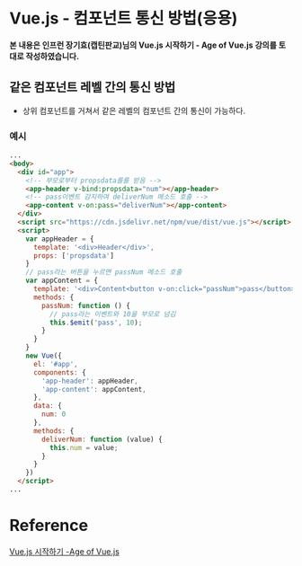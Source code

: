 # Vue.js - 컴포넌트 통신 방법(응용)

**본 내용은 인프런 장기효(캡틴판교)님의 Vue.js 시작하기 - Age of Vue.js 강의를 토대로 작성하였습니다.**



## 같은 컴포넌트 레벨 간의 통신 방법

* 상위 컴포넌트를 거쳐서 같은 레벨의 컴포넌트 간의 통신이 가능하다.

### 예시

```html
...
<body>
  <div id="app">
    <!-- 부모로부터 propsdata를를 받음 -->
    <app-header v-bind:propsdata="num"></app-header>
    <!-- pass이벤트 감지하여 deliverNum 메소드 호출 -->
    <app-content v-on:pass="deliverNum"></app-content>
  </div>
  <script src="https://cdn.jsdelivr.net/npm/vue/dist/vue.js"></script>
  <script>
    var appHeader = {
      template: '<div>Header</div>',
      props: ['propsdata']
    }
    // pass라는 버튼을 누르면 passNum 메소드 호출
    var appContent = {
      template: '<div>Content<button v-on:click="passNum">pass</button></div>',
      methods: {
        passNum: function () {
          // pass라는 이벤트와 10을 부모로 넘김
          this.$emit('pass', 10);
        }
      }
    }
    new Vue({
      el: '#app',
      components: {
        'app-header': appHeader,
        'app-content': appContent,
      },
      data: {
        num: 0
      },
      methods: {
        deliverNum: function (value) {
          this.num = value;
        }
      }
    })
  </script>
...
```





# Reference

[Vue.js 시작하기 -Age of Vue.js](https://www.inflearn.com/course/Age-of-Vuejs/dashboard)

